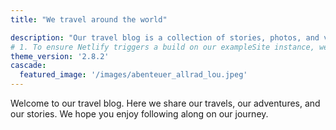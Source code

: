```yaml
---
title: "We travel around the world"

description: "Our travel blog is a collection of stories, photos, and videos from our adventures around the world. We hope you enjoy reading about our travels as much as we enjoy sharing them with you."
# 1. To ensure Netlify triggers a build on our exampleSite instance, we need to change a file in the exampleSite directory.
theme_version: '2.8.2'
cascade:
  featured_image: '/images/abenteuer_allrad_lou.jpeg'
---
```

Welcome to our travel blog. Here we share our travels, our adventures, and our stories. We hope you enjoy following along on our journey.
